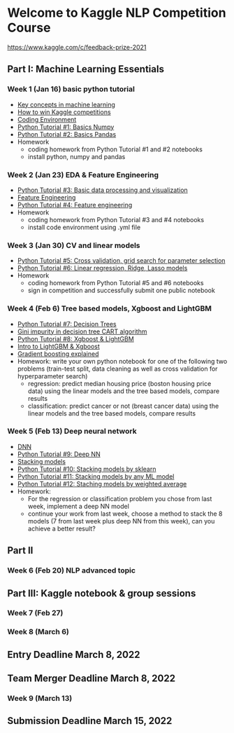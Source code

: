 # Welcome to Kaggle NLP Competition Course
https://www.kaggle.com/c/feedback-prize-2021


## Part I: Machine Learning Essentials

### Week 1 (Jan 16) basic python tutorial
- [Key concepts in machine learning](https://towardsdatascience.com/machine-learning-basics-part-1-a36d38c7916)
- [How to win Kaggle competitions](https://docs.google.com/document/d/14KDMW_o1yflcZd4E0PSlKxzI68zdHG20Qz6X5wmkgSA/edit?usp=sharing)
- [Coding Environment](https://docs.google.com/presentation/d/1cYZACKaB7e2vRZAv8Oe1GcVy6U_xBeOoeptJsl3KZtI/edit?usp=sharing)
- [Python Tutorial #1: Basics Numpy](https://github.com/amenda860111/kaggle-pet/blob/main/tutorial_1_basic_numpy.ipynb)
- [Python Tutorial #2: Basics Pandas](https://github.com/amenda860111/kaggle-pet/blob/main/tutorial_2_basic_pandas.ipynb)
- Homework
	- coding homework from Python Tutorial #1 and #2 notebooks
	- install python, numpy and pandas 


### Week 2 (Jan 23) EDA & Feature Engineering
- [Python Tutorial #3: Basic data processing and visualization](https://github.com/amenda860111/kaggle-pet/blob/main/tutorial_3_data_preprocessing_visualization.ipynb)
- [Feature Engineering](https://docs.google.com/presentation/d/13gwvLolY0Ug_WKROeVYpHpblWhNhvmj3DskSxsu3Ta0/edit#slide=id.ge645f5e39a_0_55)
- [Python Tutorial #4: Feature engineering](https://github.com/amenda860111/kaggle-pet/blob/main/tutorial_4_feature_engineering.ipynb)
- Homework
	- coding homework from Python Tutorial #3 and #4 notebooks
	- install code environment using .yml file


### Week 3 (Jan 30) CV and linear models
- [Python Tutorial #5: Cross validation, grid search for parameter selection](https://github.com/amenda860111/kaggle-pet/blob/main/tutorial_5_cross_validation.ipynb)
- [Python Tutorial #6: Linear regression, Ridge, Lasso models](https://github.com/amenda860111/kaggle-pet/blob/main/tutorial_6_linear%20models.ipynb)
- Homework
	- coding homework from Python Tutorial #5 and #6 notebooks
	- sign in competition and successfully submit one public notebook 

### Week 4 (Feb 6) Tree based models, Xgboost and LightGBM
- [Python Tutorial #7: Decision Trees](https://github.com/amenda860111/kaggle-pet/blob/main/tutorial_7_decision_tree.ipynb)
- [Gini impurity in decision tree CART algorithm](https://victorzhou.com/blog/gini-impurity/)
- [Python Tutorial #8: Xgboost & LightGBM](https://github.com/amenda860111/kaggle-pet/blob/main/tutorial_8_xgboost_LightGBM.ipynb)
- [Intro to LightGBM & Xgboost](https://www.kaggle.com/prashant111/lightgbm-classifier-in-python)
- [Gradient boosting explained](https://machinelearningmastery.com/gentle-introduction-gradient-boosting-algorithm-machine-learning/)
- Homework: write your own python notebook for one of the following two problems (train-test split, data cleaning as well as cross validation for hyperparameter search)
	- regression: predict median housing price (boston housing price data) using the linear models and the tree based models, compare results
	- classification: predict cancer or not (breast cancer data) using the linear models and the tree based models, compare results

### Week 5 (Feb 13) Deep neural network
- [DNN](https://docs.google.com/presentation/d/1X5zYyAD5rEJv6gQVaBy2i_0ti0_JOVGcUMwxBRnzwYE/edit#slide=id.gde0cd20ce7_0_76)
- [Python Tutorial #9: Deep NN](https://github.com/amenda860111/kaggle-pet/blob/main/tutorial_9_deep_NN.ipynb)
- [Stacking models](https://docs.google.com/presentation/d/1DBp7sNM__CKd38C6QdATjQhdj9lK5DD6UkZqx2FZ7gI/edit#slide=id.gebaeaeb46d_0_39)
- [Python Tutorial #10: Stacking models by sklearn](https://github.com/amenda860111/kaggle-pet/blob/main/tutorial_10_stacking_models_sklearn.ipynb)
- [Python Tutorial #11: Stacking models by any ML model](https://github.com/amenda860111/kaggle-pet/blob/main/tutorial_11_stacking_models_by%20ML.ipynb)
- [Python Tutorial #12: Staching models by weighted average](https://github.com/amenda860111/kaggle-pet/blob/main/tutorial_12_stacking_models_by_weighted_average.ipynb)
- Homework: 
	- For the regression or classification problem you chose from last week, implement a deep NN model
	- continue your work from last week, choose a method to stack the 8 models (7 from last week plus deep NN from this week), can you achieve a better result?

## Part II 
### Week 6 (Feb 20) NLP advanced topic

## Part III: Kaggle notebook & group sessions
### Week 7 (Feb 27)
### Week 8 (March 6)

## Entry Deadline March 8, 2022 
## Team Merger Deadline March 8, 2022

### Week 9 (March 13)


## Submission Deadline March 15, 2022

